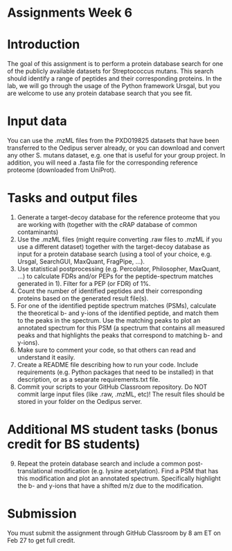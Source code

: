 # Assignments Week 6
# Introduction
The goal of this assignment is to perform a protein database search for one of the publicly available datasets for Streptococcus mutans. This search should identify a range of peptides and their corresponding proteins. In the lab, we will go through the usage of the Python framework Ursgal, but you are welcome to use any protein database search that you see fit.
# Input data
You can use the .mzML files from the PXD019825 datasets that have been transferred to the Oedipus server already, or you can download and convert any other S. mutans dataset, e.g. one that is useful for your group project. In addition, you will need a .fasta file for the corresponding reference proteome (downloaded from UniProt).
# Tasks and output files
1)	Generate a target-decoy database for the reference proteome that you are working with (together with the cRAP database of common contaminants)
2)	Use the .mzML files (might require converting .raw files to .mzML if you use a different dataset) together with the target-decoy database as input for a protein database search (using a tool of your choice, e.g. Ursgal, SearchGUI, MaxQuant, FragPipe, …).
3)	Use statistical postprocessing (e.g. Percolator, Philosopher, MaxQuant, …) to calculate FDRs and/or PEPs for the peptide-spectrum matches generated in 1). Filter for a PEP (or FDR) of 1%.
4)	Count the number of identified peptides and their corresponding proteins based on the generated result file(s).
5)	For one of the identified peptide spectrum matches (PSMs), calculate the theoretical b- and y-ions of the identified peptide, and match them to the peaks in the spectrum. Use the matching peaks to plot an annotated spectrum for this PSM (a spectrum that contains all measured peaks and that highlights the peaks that correspond to matching b- and y-ions). 
6)	Make sure to comment your code, so that others can read and understand it easily. 
7)	Create a README file describing how to run your code. Include requirements (e.g. Python packages that need to be installed) in that description, or as a separate requirements.txt file.
8)	Commit your scripts to your GitHub Classroom repository. Do NOT commit large input files (like .raw, .mzML, etc)! The result files should be stored in your folder on the Oedipus server.
# Additional MS student tasks (bonus credit for BS students)
9)	Repeat the protein database search and include a common post-translational modification (e.g. lysine acetylation). Find a PSM that has this modification and plot an annotated spectrum. Specifically highlight the b- and y-ions that have a shifted m/z due to the modification.
# Submission
You must submit the assignment through GitHub Classroom by 8 am ET on Feb 27 to get full credit. 




